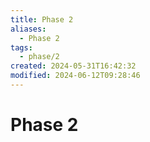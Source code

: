 ```yaml
---
title: Phase 2
aliases:
  - Phase 2
tags:
  - phase/2
created: 2024-05-31T16:42:32
modified: 2024-06-12T09:28:46
---
```


# Phase 2
